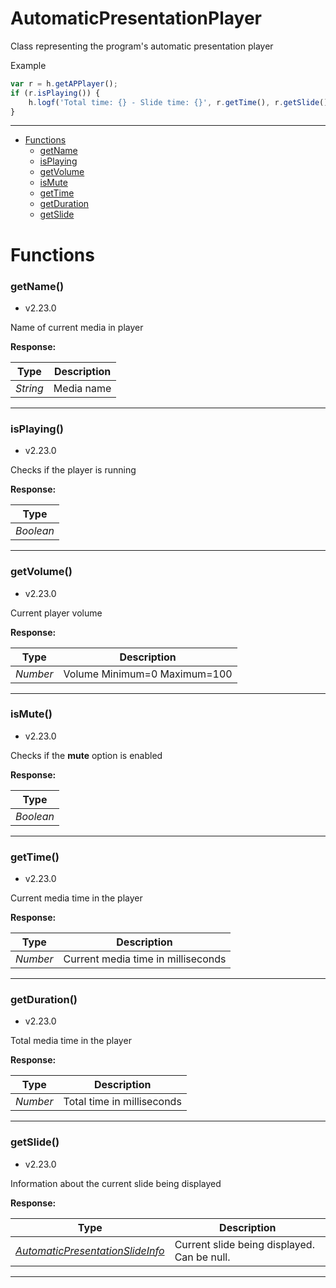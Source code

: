 # AutomaticPresentationPlayer
Class representing the program's automatic presentation player

Example
```javascript
var r = h.getAPPlayer();
if (r.isPlaying()) {
    h.logf('Total time: {} - Slide time: {}', r.getTime(), r.getSlide().getTime());
}
```

---

- [Functions](#functions)
  - [getName](#getname)
  - [isPlaying](#isplaying)
  - [getVolume](#getvolume)
  - [isMute](#ismute)
  - [getTime](#gettime)
  - [getDuration](#getduration)
  - [getSlide](#getslide)


# Functions 
### getName()
- v2.23.0

Name of current media in player



**Response:**

| Type  | Description |
| :---: | ------------|
| _String_ | Media name |


---


### isPlaying()
- v2.23.0

Checks if the player is running



**Response:**

| Type  |
| :---: |
| _Boolean_ | 


---


### getVolume()
- v2.23.0

Current player volume



**Response:**

| Type  | Description |
| :---: | ------------|
| _Number_ | Volume Minimum=0 Maximum=100 |


---


### isMute()
- v2.23.0

Checks if the **mute** option is enabled



**Response:**

| Type  |
| :---: |
| _Boolean_ | 


---


### getTime()
- v2.23.0

Current media time in the player



**Response:**

| Type  | Description |
| :---: | ------------|
| _Number_ | Current media time in milliseconds |


---


### getDuration()
- v2.23.0

Total media time in the player



**Response:**

| Type  | Description |
| :---: | ------------|
| _Number_ | Total time in milliseconds |


---


### getSlide()
- v2.23.0

Information about the current slide being displayed



**Response:**

| Type  | Description |
| :---: | ------------|
| _[AutomaticPresentationSlideInfo](https://github.com/holyrics/jslib/blob/main/doc/en/AutomaticPresentationSlideInfo.md)_ | Current slide being displayed. Can be null. |


---
